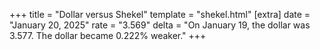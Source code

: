 +++
title = "Dollar versus Shekel"
template = "shekel.html"
[extra]
date = "January 20, 2025"
rate = "3.569"
delta = "On January 19, the dollar was 3.577. The dollar became 0.222% weaker."
+++
